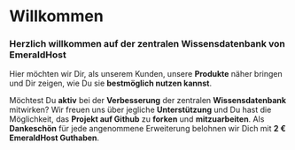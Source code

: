 # Willkommen

### Herzlich willkommen auf der zentralen **Wissensdatenbank von** EmeraldHost

Hier möchten wir Dir, als unserem Kunden, unsere **Produkte** näher bringen und Dir zeigen, wie Du sie **bestmöglich nutzen kannst**.

Möchtest Du **aktiv** bei der **Verbesserung** der zentralen **Wissensdatenbank** mitwirken? Wir freuen uns über jegliche **Unterstützung** und Du hast die Möglichkeit, das **Projekt auf Github** zu **forken** und **mitzuarbeiten**. Als **Dankeschön** für jede angenommene Erweiterung belohnen wir Dich mit **2 € EmeraldHost Guthaben**.
